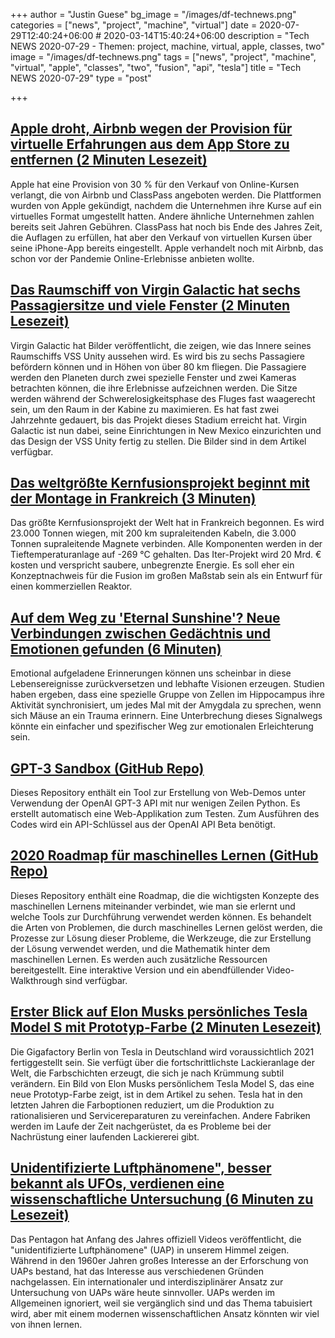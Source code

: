 +++
author = "Justin Guese"
bg_image = "/images/df-technews.png"
categories = ["news", "project", "machine", "virtual"]
date = 2020-07-29T12:40:24+06:00 # 2020-03-14T15:40:24+06:00
description = "Tech NEWS 2020-07-29 - Themen: project, machine, virtual, apple, classes, two"
image = "/images/df-technews.png"
tags = ["news", "project", "machine", "virtual", "apple", "classes", "two", "fusion", "api", "tesla"]
title = "Tech NEWS 2020-07-29"
type = "post"

+++

## [Apple droht, Airbnb wegen der Provision für virtuelle Erfahrungen aus dem App Store zu entfernen (2 Minuten Lesezeit)](https://www.imore.com/apple-threatens-remove-airbnb-app-store-over-virtual-experiences-commission/1/010001739a0d02e8-1f793f72-f09d-446b-9c26-81d8cc957552-000000/K5hHKbIue7t4wBMlh6zFYxg631VoFoTUhb_K9zx11fU=151)

 Apple hat eine Provision von 30 % für den Verkauf von Online-Kursen verlangt, die von Airbnb und ClassPass angeboten werden. Die Plattformen wurden von Apple gekündigt, nachdem die Unternehmen ihre Kurse auf ein virtuelles Format umgestellt hatten. Andere ähnliche Unternehmen zahlen bereits seit Jahren Gebühren. ClassPass hat noch bis Ende des Jahres Zeit, die Auflagen zu erfüllen, hat aber den Verkauf von virtuellen Kursen über seine iPhone-App bereits eingestellt. Apple verhandelt noch mit Airbnb, das schon vor der Pandemie Online-Erlebnisse anbieten wollte.

## [Das Raumschiff von Virgin Galactic hat sechs Passagiersitze und viele Fenster (2 Minuten Lesezeit)](https://arstechnica.com/science/2020/07/virgin-galactic-reveals-the-sleek-interior-design-of-its-spaceship//1/010001739a0d02e8-1f793f72-f09d-446b-9c26-81d8cc957552-000000/WPpCs_3oUUwQ0vygdl7zWT9Svid6pGY_QLXy4FHoO08=151)

 Virgin Galactic hat Bilder veröffentlicht, die zeigen, wie das Innere seines Raumschiffs VSS Unity aussehen wird. Es wird bis zu sechs Passagiere befördern können und in Höhen von über 80 km fliegen. Die Passagiere werden den Planeten durch zwei spezielle Fenster und zwei Kameras betrachten können, die ihre Erlebnisse aufzeichnen werden. Die Sitze werden während der Schwerelosigkeitsphase des Fluges fast waagerecht sein, um den Raum in der Kabine zu maximieren. Es hat fast zwei Jahrzehnte gedauert, bis das Projekt dieses Stadium erreicht hat. Virgin Galactic ist nun dabei, seine Einrichtungen in New Mexico einzurichten und das Design der VSS Unity fertig zu stellen. Die Bilder sind in dem Artikel verfügbar.

## [Das weltgrößte Kernfusionsprojekt beginnt mit der Montage in Frankreich (3 Minuten)](https://www.theguardian.com/environment/2020/jul/28/worlds-largest-nuclear-fusion-project-under-assembly-in-france/1/010001739a0d02e8-1f793f72-f09d-446b-9c26-81d8cc957552-000000/VmnxifJ4KP5IQP_ewfHTIEvZ_Fw10pHxlJQio5Xv0Y4=151)

 Das größte Kernfusionsprojekt der Welt hat in Frankreich begonnen. Es wird 23.000 Tonnen wiegen, mit 200 km supraleitenden Kabeln, die 3.000 Tonnen supraleitende Magnete verbinden. Alle Komponenten werden in der Tieftemperaturanlage auf -269 °C gehalten. Das Iter-Projekt wird 20 Mrd. € kosten und verspricht saubere, unbegrenzte Energie. Es soll eher ein Konzeptnachweis für die Fusion im großen Maßstab sein als ein Entwurf für einen kommerziellen Reaktor.

## [Auf dem Weg zu 'Eternal Sunshine'? Neue Verbindungen zwischen Gedächtnis und Emotionen gefunden (6 Minuten)](https://singularityhub.com/2020/07/28/towards-eternal-sunshine-new-links-found-between-memory-and-emotion//1/010001739a0d02e8-1f793f72-f09d-446b-9c26-81d8cc957552-000000/-baQmNLjy99rYuliwJaPe4m_L_-cDiiDFTHq_Ww8eK0=151)

 Emotional aufgeladene Erinnerungen können uns scheinbar in diese Lebensereignisse zurückversetzen und lebhafte Visionen erzeugen. Studien haben ergeben, dass eine spezielle Gruppe von Zellen im Hippocampus ihre Aktivität synchronisiert, um jedes Mal mit der Amygdala zu sprechen, wenn sich Mäuse an ein Trauma erinnern. Eine Unterbrechung dieses Signalwegs könnte ein einfacher und spezifischer Weg zur emotionalen Erleichterung sein.

## [GPT-3 Sandbox (GitHub Repo)](https://github.com/shreyashankar/gpt3-sandbox/1/010001739a0d02e8-1f793f72-f09d-446b-9c26-81d8cc957552-000000/RM60sIbis_YVED0-TSzdTlcyEI26ybdNGQwF_bsBr5U=151)

 Dieses Repository enthält ein Tool zur Erstellung von Web-Demos unter Verwendung der OpenAI GPT-3 API mit nur wenigen Zeilen Python. Es erstellt automatisch eine Web-Applikation zum Testen. Zum Ausführen des Codes wird ein API-Schlüssel aus der OpenAI API Beta benötigt.

## [2020 Roadmap für maschinelles Lernen (GitHub Repo)](https://github.com/mrdbourke/machine-learning-roadmap/1/010001739a0d02e8-1f793f72-f09d-446b-9c26-81d8cc957552-000000/hQgHdUHW0DaBQHhUA-lORip6g_mm81Zq3pRzS_hSX6U=151)

 Dieses Repository enthält eine Roadmap, die die wichtigsten Konzepte des maschinellen Lernens miteinander verbindet, wie man sie erlernt und welche Tools zur Durchführung verwendet werden können. Es behandelt die Arten von Problemen, die durch maschinelles Lernen gelöst werden, die Prozesse zur Lösung dieser Probleme, die Werkzeuge, die zur Erstellung der Lösung verwendet werden, und die Mathematik hinter dem maschinellen Lernen. Es werden auch zusätzliche Ressourcen bereitgestellt. Eine interaktive Version und ein abendfüllender Video-Walkthrough sind verfügbar.

## [Erster Blick auf Elon Musks persönliches Tesla Model S mit Prototyp-Farbe (2 Minuten Lesezeit)](https://electrek.co/2020/07/28/elon-musk-tesla-model-s-prototype-color//1/010001739a0d02e8-1f793f72-f09d-446b-9c26-81d8cc957552-000000/QgmthJCL3PorJPmFMUXr4VBdolZYFHxYEp13eCHcBzo=151)

 Die Gigafactory Berlin von Tesla in Deutschland wird voraussichtlich 2021 fertiggestellt sein. Sie verfügt über die fortschrittlichste Lackieranlage der Welt, die Farbschichten erzeugt, die sich je nach Krümmung subtil verändern. Ein Bild von Elon Musks persönlichem Tesla Model S, das eine neue Prototyp-Farbe zeigt, ist in dem Artikel zu sehen. Tesla hat in den letzten Jahren die Farboptionen reduziert, um die Produktion zu rationalisieren und Servicereparaturen zu vereinfachen. Andere Fabriken werden im Laufe der Zeit nachgerüstet, da es Probleme bei der Nachrüstung einer laufenden Lackiererei gibt.

## [Unidentifizierte Luftphänomene", besser bekannt als UFOs, verdienen eine wissenschaftliche Untersuchung (6 Minuten zu Lesezeit)](https://www.scientificamerican.com/article/unidentified-aerial-phenomena-better-known-as-ufos-deserve-scientific-investigation//1/010001739a0d02e8-1f793f72-f09d-446b-9c26-81d8cc957552-000000/l38bIKCW3VPzwNisTp9LHHsfNlvebgTD6ZnDlk6u_iw=151)

 Das Pentagon hat Anfang des Jahres offiziell Videos veröffentlicht, die "unidentifizierte Luftphänomene" (UAP) in unserem Himmel zeigen. Während in den 1960er Jahren großes Interesse an der Erforschung von UAPs bestand, hat das Interesse aus verschiedenen Gründen nachgelassen. Ein internationaler und interdisziplinärer Ansatz zur Untersuchung von UAPs wäre heute sinnvoller. UAPs werden im Allgemeinen ignoriert, weil sie vergänglich sind und das Thema tabuisiert wird, aber mit einem modernen wissenschaftlichen Ansatz könnten wir viel von ihnen lernen.

